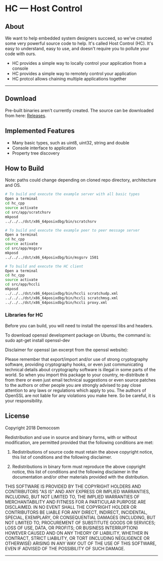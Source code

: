 HC — Host Control
==================

## About

We want to help embedded system designers succeed, so we've created some very powerful source code to help. It's called Host Control (HC). It's easy to understand, easy to use, and doesn't require you to pollute your code with ours.

- HC provides a simple way to locally control your application from a console
- HC provides a simple way to remotely control your application
- HC protcol allows chaining multiple applications together

---

## Download

Pre-built binaries aren't currently created. The source can be downloaded from here: [Releases](https://bitbucket.org/teamhc/hc_cpp).

## Implemented Features

* Many basic types, such as uint8, uint32, string and double
* Console interface to application
* Property tree discovery

## How to Build

Note: paths could change depending on cloned repo directory, architecture and OS.

```bash
# To build and execute the example server with all basic types
Open a terminal
cd hc_cpp
source activate
cd src/app/scratchsrv
mkposd
../../../dst/x86_64posixdbg/bin/scratchsrv

# To build and execute the example peer to peer message server
Open a terminal
cd hc_cpp
source activate
cd src/app/msgsrv
mkposd
../../../dst/x86_64posixdbg/bin/msgsrv 1501

# To build and execute the HC client
Open a terminal
cd hc_cpp
source activate
cd src/app/hccli
mkposd
../../../dst/x86_64posixdbg/bin/hccli scratchudp.xml
../../../dst/x86_64posixdbg/bin/hccli scratchmsg.xml
../../../dst/x86_64posixdbg/bin/hccli proxy.xml
```


### Libraries for HC

Before you can build, you will need to install the openssl libs and headers.

To download openssl development package on Ubuntu, the command is:
sudo apt-get install openssl-dev

Disclaimer for openssl (an excerpt from the openssl website):

Please remember that export/import and/or use of strong cryptography software, providing cryptography hooks, or even just communicating technical details about cryptography software is illegal in some parts of the world. So when you import this package to your country, re-distribute it from there or even just email technical suggestions or even source patches to the authors or other people you are strongly advised to pay close attention to any laws or regulations which apply to you. The authors of OpenSSL are not liable for any violations you make here. So be careful, it is your responsibility.

## License

Copyright 2018 Democosm

Redistribution and use in source and binary forms, with or without
modification, are permitted provided that the following conditions are met:

1. Redistributions of source code must retain the above copyright notice,
   this list of conditions and the following disclaimer.

2. Redistributions in binary form must reproduce the above copyright notice,
   this list of conditions and the following disclaimer in the documentation
   and/or other materials provided with the distribution.

THIS SOFTWARE IS PROVIDED BY THE COPYRIGHT HOLDERS AND CONTRIBUTORS "AS IS"
AND ANY EXPRESS OR IMPLIED WARRANTIES, INCLUDING, BUT NOT LIMITED TO, THE
IMPLIED WARRANTIES OF MERCHANTABILITY AND FITNESS FOR A PARTICULAR PURPOSE
ARE DISCLAIMED. IN NO EVENT SHALL THE COPYRIGHT HOLDER OR CONTRIBUTORS BE
LIABLE FOR ANY DIRECT, INDIRECT, INCIDENTAL, SPECIAL, EXEMPLARY, OR
CONSEQUENTIAL DAMAGES (INCLUDING, BUT NOT LIMITED TO, PROCUREMENT OF
SUBSTITUTE GOODS OR SERVICES; LOSS OF USE, DATA, OR PROFITS; OR BUSINESS
INTERRUPTION) HOWEVER CAUSED AND ON ANY THEORY OF LIABILITY, WHETHER IN
CONTRACT, STRICT LIABILITY, OR TORT (INCLUDING NEGLIGENCE OR OTHERWISE)
ARISING IN ANY WAY OUT OF THE USE OF THIS SOFTWARE, EVEN IF ADVISED OF THE
POSSIBILITY OF SUCH DAMAGE.

---

